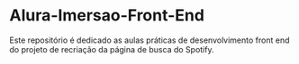 # Alura-Imersao-Front-End
 Este repositório é dedicado as aulas práticas de desenvolvimento front end do projeto de recriação da página de busca do Spotify. 
